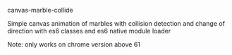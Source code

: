 canvas-marble-collide

Simple canvas animation of marbles with collision detection and change of direction with es6 classes and es6 native module loader

Note: only works on chrome version above 61